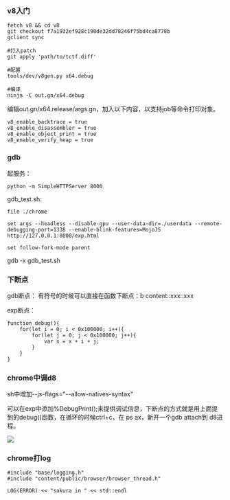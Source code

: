### v8入门

```
fetch v8 && cd v8
git checkout f7a1932ef928c190de32dd78246f75bd4ca8778b
gclient sync

#打入patch
git apply 'path/to/tctf.diff'

#配置
tools/dev/v8gen.py x64.debug

#编译
ninja -C out.gn/x64.debug
```

编辑out.gn/x64.release/args.gn，加入以下内容，以支持job等命令打印对象。
```
v8_enable_backtrace = true
v8_enable_disassembler = true
v8_enable_object_print = true
v8_enable_verify_heap = true
```

### gdb
起服务：
```
python -m SimpleHTTPServer 8000
```

gdb_test.sh:
```
file ./chrome

set args --headless --disable-gpu --user-data-dir=./userdata --remote-debugging-port=1338 --enable-blink-features=MojoJS http://127.0.0.1:8000/exp.html

set follow-fork-mode parent
```

gdb -x gdb_test.sh

### 下断点

gdb断点：
有符号的时候可以直接在函数下断点：b content::xxx::xxx

exp断点：
```
function debug(){
    for(let i = 0; i < 0x100000; i++){
        for(let j = 0; j < 0x100000; j++){
            var x = x + i + j;
        }
    }
}
```

### chrome中调d8

sh中增加--js-flags="--allow-natives-syntax"

可以在exp中添加%DebugPrint();来提供调试信息，下断点的方式就是用上面提到的debug()函数，在循环的时候ctrl+c，在 ps ax，新开一个gdb attach到 d8进程。

![](./img/1.png)


### chrome打log
```
#include "base/logging.h"
#include "content/public/browser/browser_thread.h"

LOG(ERROR) << "sakura in " << std::endl
```




